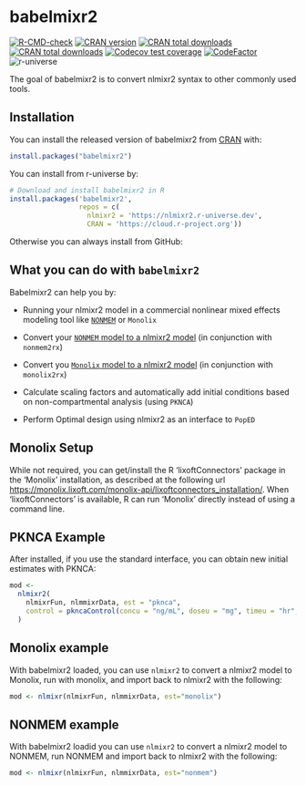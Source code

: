 
<!-- README.md is generated from README.Rmd. Please edit that file -->

# babelmixr2

<!-- badges: start -->

[![R-CMD-check](https://github.com/nlmixr2/babelmixr2/actions/workflows/R-CMD-check.yaml/badge.svg)](https://github.com/nlmixr2/babelmixr2/actions/workflows/R-CMD-check.yaml)
[![CRAN
version](http://www.r-pkg.org/badges/version/babelmixr2)](https://cran.r-project.org/package=babelmixr2)
[![CRAN total
downloads](https://cranlogs.r-pkg.org/badges/grand-total/babelmixr2)](https://cran.r-project.org/package=babelmixr2)
[![CRAN total
downloads](https://cranlogs.r-pkg.org/badges/babelmixr2)](https://cran.r-project.org/package=babelmixr2)
[![Codecov test
coverage](https://codecov.io/gh/nlmixr2/babelmixr2/branch/main/graph/badge.svg)](https://app.codecov.io/gh/nlmixr2/babelmixr2?branch=main)
[![CodeFactor](https://www.codefactor.io/repository/github/nlmixr2/babelmixr2/badge)](https://www.codefactor.io/repository/github/nlmixr2/babelmixr2)
![r-universe](https://nlmixr2.r-universe.dev/badges/babelmixr2)
<!-- badges: end -->

The goal of babelmixr2 is to convert nlmixr2 syntax to other commonly
used tools.

## Installation

You can install the released version of babelmixr2 from
[CRAN](https://CRAN.R-project.org) with:

``` r
install.packages("babelmixr2")
```

You can install from r-universe by:

``` r
# Download and install babelmixr2 in R
install.packages('babelmixr2',
                 repos = c(
                   nlmixr2 = 'https://nlmixr2.r-universe.dev',
                   CRAN = 'https://cloud.r-project.org'))
```

Otherwise you can always install from GitHub:

## What you can do with `babelmixr2`

Babelmixr2 can help you by:

  - Running your nlmixr2 model in a commercial nonlinear mixed effects
    modeling tool like
    [`NONMEM`](https://nlmixr2.github.io/babelmixr2/articles/running-nonmem.html)
    or `Monolix`

  - Convert your [`NONMEM` model to a nlmixr2
    model](https://nlmixr2.github.io/nonmem2rx/articles/convert-nlmixr2.html)
    (in conjunction with `nonmem2rx`)

  - Convert you [`Monolix` model to a nlmixr2
    model](https://nlmixr2.github.io/nonmem2rx/articles/convert-nlmixr2.html)
    (in conjunction with `monolix2rx`)

  - Calculate scaling factors and automatically add initial conditions
    based on non-compartmental analysis (using `PKNCA`)

  - Perform Optimal design using nlmixr2 as an interface to `PopED`

## Monolix Setup

While not required, you can get/install the R ‘lixoftConnectors’ package
in the ‘Monolix’ installation, as described at the following url
<https://monolix.lixoft.com/monolix-api/lixoftconnectors_installation/>.
When ‘lixoftConnectors’ is available, R can run ‘Monolix’ directly
instead of using a command line.

## PKNCA Example

After installed, if you use the standard interface, you can obtain new
initial estimates with PKNCA:

``` r
mod <-
  nlmixr2(
    nlmixrFun, nlmmixrData, est = "pknca",
    control = pkncaControl(concu = "ng/mL", doseu = "mg", timeu = "hr", volumeu = "L")
  )
```

## Monolix example

With babelmixr2 loaded, you can use `nlmixr2` to convert a nlmixr2 model
to Monolix, run with monolix, and import back to nlmixr2 with the
following:

``` r
mod <- nlmixr(nlmixrFun, nlmmixrData, est="monolix")
```

## NONMEM example

With babelmixr2 loadid you can use `nlmixr2` to convert a nlmixr2 model
to NONMEM, run NONMEM and import back to nlmixr2 with the following:

``` r
mod <- nlmixr(nlmixrFun, nlmmixrData, est="nonmem")
```
